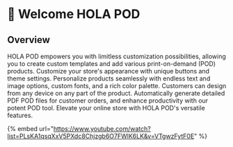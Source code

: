 # 👋 Welcome HOLA POD

## Overview

HOLA POD empowers you with limitless customization possibilities, allowing you to create custom templates and add various print-on-demand (POD) products. Customize your store's appearance with unique buttons and theme settings. Personalize products seamlessly with endless text and image options, custom fonts, and a rich color palette. Customers can design from any device on any part of the product. Automatically generate detailed PDF POD files for customer orders, and enhance productivity with our potent POD tool. Elevate your online store with HOLA POD's versatile features.



{% embed url="https://www.youtube.com/watch?list=PLsKA1qsqXxV5PXdc8Chjzgb6O7FWlK6LK&v=VTgwzFytF0E" %}

